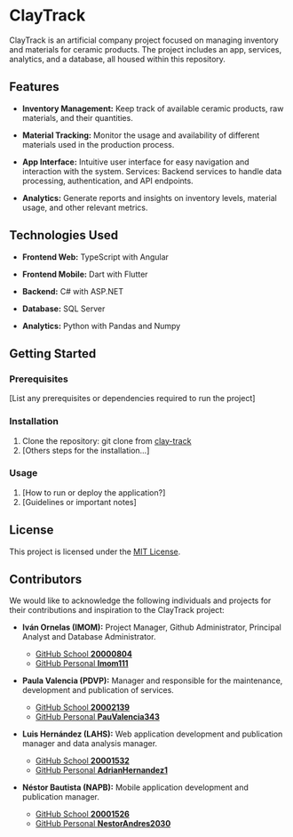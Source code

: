 # **ClayTrack**

ClayTrack is an artificial company project focused on managing inventory and materials for ceramic products. The project includes an app, services, analytics, and a database, all housed within this repository.


## **Features**

- **Inventory Management:** Keep track of available ceramic products, raw materials, and their quantities.

- **Material Tracking:** Monitor the usage and availability of different materials used in the production process.

- **App Interface:** Intuitive user interface for easy navigation and interaction with the system.
Services: Backend services to handle data processing, authentication, and API endpoints.

- **Analytics:** Generate reports and insights on inventory levels, material usage, and other relevant metrics.


## **Technologies Used**

- **Frontend Web:** TypeScript with Angular

- **Frontend Mobile:** Dart with Flutter

- **Backend:**  C# with ASP.NET

- **Database:** SQL Server

- **Analytics:** Python with Pandas and Numpy


## **Getting Started**

### **Prerequisites**

[List any prerequisites or dependencies required to run the project]

### **Installation**

1. Clone the repository: git clone from [clay-track](https://github.com/IDGS-904-20000804/clay-track)
2. [Others steps for the installation...]

### **Usage**

1. [How to run or deploy the application?]
2. [Guidelines or important notes]

<!-- ## **Contributing**

We welcome contributions to improve ClayTrack! If you'd like to contribute, please follow these guidelines:

[Specify guidelines for contributing, such as how to submit pull requests or report issues]
[Provide instructions on how to set up a development environment] -->

## **License**

This project is licensed under the [MIT License](https://opensource.org/license/mit/).

<!-- ## **Acknowledgements** -->

## **Contributors**

We would like to acknowledge the following individuals and projects for their contributions and inspiration to the ClayTrack project:

- **Iván Ornelas (IMOM):** Project Manager, Github Administrator, Principal Analyst and Database Administrator.
    - [GitHub School **20000804**](https://github.com/IDGS-904-20000804)
    - [GitHub Personal **Imom111**](https://github.com/Imom111)

- **Paula Valencia (PDVP):** Manager and responsible for the maintenance, development and publication of services.
    - [GitHub School **20002139**](https://github.com/IDGS-904-20002139)
    - [GitHub Personal **PauValencia343**](https://github.com/PauValencia343)

- **Luis Hernández (LAHS):** Web application development and publication manager and data analysis manager.
    - [GitHub School **20001532**](https://github.com/IDGS-904-20001532)
    - [GitHub Personal **AdrianHernandez1**](https://github.com/AdrianHernandez1)

- **Néstor Bautista (NAPB):** Mobile application development and publication manager.
    - [GitHub School **20001526**](https://github.com/IDGS-904-20001526)
    - [GitHub Personal **NestorAndres2030**](https://github.com/NestorAndres2030)
